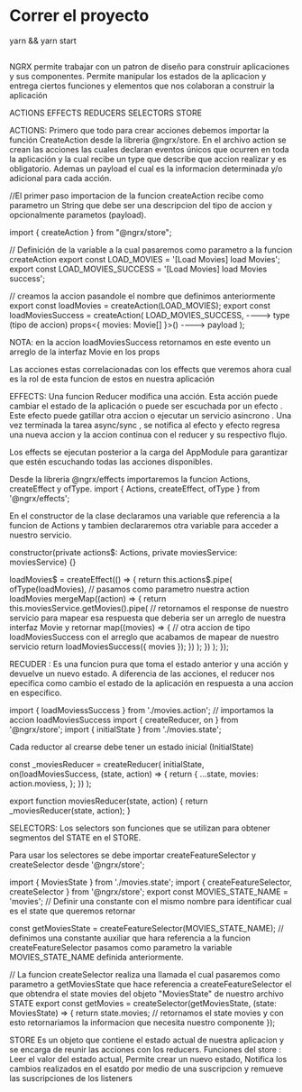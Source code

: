 # Correr el proyecto
yarn && yarn start
## 

### 


NGRX permite trabajar con un patron de diseño para construir aplicaciones y sus componentes. Permite manipular los estados de la aplicacion y entrega ciertos funciones y elementos que nos colaboran a construir la aplicación

ACTIONS
EFFECTS
REDUCERS
SELECTORS
STORE

ACTIONS:  Primero que todo para crear acciones debemos importar la función CreateAction desde la libreria @ngrx/store. En el archivo action se crean las acciones las cuales declaran eventos únicos que ocurren en toda la aplicación y la cual recibe un type que describe que accion realizar y es obligatorio. Ademas un payload el cual es la informacion determinada y/o adicional para cada acción.

//El primer paso importacion de la funcion createAction recibe como parametro un String que debe ser una descripcion  del tipo de accion y opcionalmente parametos (payload).

import { createAction } from "@ngrx/store";

// Definición de la variable a la cual pasaremos como parametro a la funcion createAction
export const LOAD_MOVIES = '[Load Movies] load Movies';
export const LOAD_MOVIES_SUCCESS = '[Load Movies] load Movies success';

// creamos la accion pasandole el nombre que definimos anteriormente
export const loadMovies = createAction(LOAD_MOVIES);
export const loadMoviesSuccess = createAction(
    LOAD_MOVIES_SUCCESS, ----> type (tipo de accion)
    props<{ movies: Movie[] }>() ----> payload
    );

NOTA: en la accion loadMoviesSuccess retornamos en este evento un arreglo de la interfaz Movie en los props

Las acciones estas correlacionadas con los effects que veremos ahora cual es la rol de esta funcion de estos en nuestra aplicación

EFFECTS: Una funcion Reducer modifica una acción. Esta acción puede cambiar el estado de la aplicación o puede ser escuchada por un efecto . Este efecto puede gatillar otra accion o ejecutar un servicio asincrono . Una vez terminada la tarea async/sync , se notifica al efecto y efecto regresa una nueva accion y la accion continua con el reducer y su respectivo flujo.


Los effects se ejecutan posterior a la carga del AppModule para garantizar que estén escuchando todas las acciones disponibles.


Desde la libreria @ngrx/effects importaremos la funcion Actions, createEffect y ofType.
import { Actions, createEffect, ofType } from '@ngrx/effects';


En el constructor de la clase declaramos una variable que referencia a la funcion de Actions y tambien declararemos otra variable para acceder a nuestro servicio.

 constructor(private actions$: Actions, private moviesService: moviesService) {}

  loadMovies$ = createEffect(() => {
    return this.actions$.pipe(
      ofType(loadMovies), // pasamos como parametro nuestra action loadMovies
      mergeMap((action) => {
        return this.moviesService.getMovies().pipe( // retornamos el response de nuestro servicio para mapear esa respuesta que deberia ser un arreglo de nuestra interfaz Movie y retornar 
          map((movies) => {                       // otra accion de tipo loadMoviesSuccess con el arreglo que acabamos de mapear de nuestro servicio
            return loadMoviesSuccess({ movies });
          })
        );
      })
    );
  });
  
  

RECUDER : Es una funcion pura que toma el estado anterior y una acción y devuelve un nuevo estado. A diferencia de las acciones, el reducer nos epecifica como cambio el estado de la aplicación en respuesta a una accion en especifico.


import { loadMoviessSuccess } from './movies.action'; // importamos la accion loadMoviesSuccess
import { createReducer, on } from '@ngrx/store'; 
import { initialState } from './movies.state'; 

Cada reductor al crearse debe tener un estado inicial (InitialState)
  
  const _moviesReducer = createReducer(
    initialState,
    on(loadMoviesSuccess, (state, action) => {
        return {
          ...state,
          movies: action.moviess,
    };
    })
  );
  
  export function moviesReducer(state, action) {
    return _moviesReducer(state, action);
  }

SELECTORS: Los selectors son funciones que se utilizan para obtener segmentos del STATE en el STORE.

Para usar los selectores se debe importar createFeatureSelector y createSelector desde '@ngrx/store';

import { MoviesState } from './movies.state';
import { createFeatureSelector, createSelector } from '@ngrx/store';
export const MOVIES_STATE_NAME = 'movies'; // Definir una  constante con el mismo nombre para identificar cual es el state que queremos retornar

const getMoviesState = createFeatureSelector<MoviesState>(MOVIES_STATE_NAME); // definimos una constante auxiliar que hara referencia a la funcion createFeatureSelector pasamos como parametro la variable MOVIES_STATE_NAME definida anteriormente.

// La funcion createSelector realiza  una llamada el cual pasaremos como parametro a getMoviesState que hace referencia a createFeatureSelector el que obtendra el state movies del objeto "MoviesState" de nuestro archivo STATE
export const getMovies = createSelector(getMoviesState, (state: MoviesState) => {
  return state.movies; // retornamos el state movies y con esto retornariamos la informacion que necesita nuestro componente
});


STORE Es un objeto que contiene el estado actual de nuestra aplicacion y se encarga de reunir las acciones con los reducers. Funciones del store : Leer el valor del estado actual, Permite crear un nuevo estado, Notifica los cambios realizados en el esatdo por medio de una suscripcion y remueve las suscripciones de los listeners


